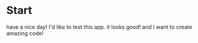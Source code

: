 # Start

have a nice day!
I'd like to test this app.
it looks good!
and I want to create amazing code!

